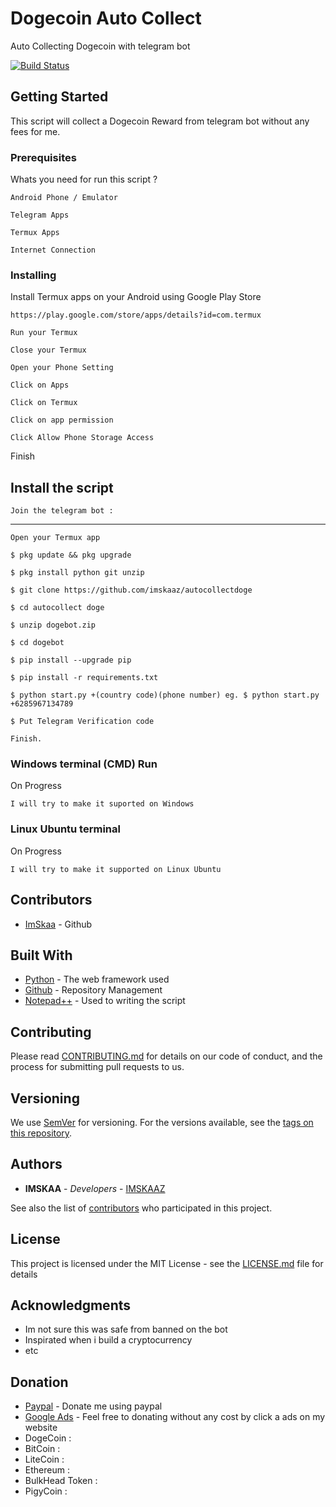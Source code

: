 # Dogecoin Auto Collect
Auto Collecting Dogecoin with telegram bot

[![Build Status](https://travis-ci.org/ethereum/meteor-dapp-wallet.svg?branch=master)](https://travis-ci.org/ethereum/meteor-dapp-wallet)

## Getting Started

This script will collect a Dogecoin Reward from telegram bot without any fees for me.

### Prerequisites

Whats you need for run this script ?

```
Android Phone / Emulator
```
```
Telegram Apps
```
```
Termux Apps
```
```
Internet Connection
```
### Installing

Install Termux apps on your Android using Google Play Store

```
https://play.google.com/store/apps/details?id=com.termux
```

```
Run your Termux
```
```
Close your Termux
```
```
Open your Phone Setting
```
```
Click on Apps
```
```
Click on Termux
```
```
Click on app permission
```
```
Click Allow Phone Storage Access
```



Finish

## Install the script

```
Join the telegram bot : 
```
--------------
```
Open your Termux app
```
```
$ pkg update && pkg upgrade
```
```
$ pkg install python git unzip
```
```
$ git clone https://github.com/imskaaz/autocollectdoge
```
```
$ cd autocollect doge
```
```
$ unzip dogebot.zip
```
```
$ cd dogebot
```
```
$ pip install --upgrade pip
```
```
$ pip install -r requirements.txt
```
```
$ python start.py +(country code)(phone number) eg. $ python start.py +6285967134789
```
```
$ Put Telegram Verification code
```
```
Finish.
```

### Windows terminal (CMD) Run

On Progress

```
I will try to make it suported on Windows
```

### Linux Ubuntu terminal

On Progress

```
I will try to make it supported on Linux Ubuntu
```

## Contributors

* [ImSkaa](https://github.com/imskaaz) - Github


## Built With

* [Python](https://www.python.org/) - The web framework used
* [Github](https://github.com/) - Repository Management
* [Notepad++](https://notepad-plus-plus.org/downloads/) - Used to writing the script

## Contributing

Please read [CONTRIBUTING.md](https://gist.github.com/) for details on our code of conduct, and the process for submitting pull requests to us.

## Versioning

We use [SemVer](http://semver.org/) for versioning. For the versions available, see the [tags on this repository](https://github.com/imskaa/autocollectdoge/tags). 

## Authors

* **IMSKAA** - *Developers* - [IMSKAAZ](https://github.com/imskaaz)

See also the list of [contributors](https://github.com/imskaaz/autocollectdoge/contributors) who participated in this project.

## License

This project is licensed under the MIT License - see the [LICENSE.md](LICENSE.md) file for details

## Acknowledgments

* Im not sure this was safe from banned on the bot
* Inspirated when i build a cryptocurrency
* etc

## Donation
* [Paypal](https://paypal.me/brezecode) - Donate me using paypal
* [Google Ads](https://brezehost.com) - Feel free to donating without any cost by click a ads on my website
* DogeCoin : 
* BitCoin :
* LiteCoin :
* Ethereum :
* BulkHead Token :
* PigyCoin :
